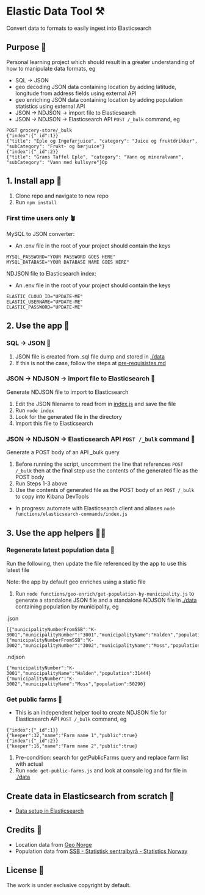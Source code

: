 # Elastic Data Tool ⚒️

Convert data to formats to easily ingest into Elasticsearch

## Purpose 💖

Personal learning project which should result in a greater understanding of how to manipulate data formats, eg

- SQL -> JSON
- geo decoding JSON data containing location by adding latitude, longitude from address fields using external API
- geo enriching JSON data containing location by adding population statistics using external API
- JSON -> NDJSON -> import file to Elasticsearch
- JSON -> NDJSON -> Elasticsearch API `POST /_bulk` command, eg

```
POST grocery-store/_bulk
{"index":{"_id":1}}
{"title": "Eple og Ingefærjuice", "category": "Juice og fruktdrikker", "subCategory": "Frukt- og bærjuice"}
{"index":{"_id":2}}
{"title": "Grans Taffel Eple", "category": "Vann og mineralvann", "subCategory": "Vann med kullsyre"}Op
```

## 1. Install app 🐣

1. Clone repo and navigate to new repo
2. Run `npm install`

### First time users only 🪴

MySQL to JSON converter:

- An .env file in the root of your project should contain the keys

```
MYSQL_PASSWORD="YOUR PASSWORD GOES HERE"
MYSQL_DATABASE="YOUR DATABASE NAME GOES HERE"
```

NDJSON file to Elasticsearch index:

- An .env file in the root of your project should contain the keys

```
ELASTIC_CLOUD_ID="UPDATE-ME"
ELASTIC_USERNAME="UPDATE-ME"
ELASTIC_PASSWORD="UPDATE-ME"
```

## 2. Use the app 🎷

### SQL -> JSON 👾

1. JSON file is created from .sql file dump and stored in [./data](./data)
2. If this is not the case, follow the steps at [pre-requisistes.md](pre-requisistes.md)

### JSON -> NDJSON -> import file to Elasticsearch 💾

Generate NDJSON file to import to Elasticsearch

1. Edit the JSON filename to read from in [index.js](./index.js) and save the file
2. Run `node index`
3. Look for the generated file in the directory
4. Import this file to Elasticsearch

### JSON -> NDJSON -> Elasticsearch API `POST /_bulk` command 🤖

Generate a POST body of an API \_bulk query

1. Before running the script, uncomment the line that references `POST /_bulk` then at the final step use the contents of the generated file as the POST body
2. Run Steps 1-3 above
3. Use the contents of generated file as the POST body of an `POST /_bulk` to copy into Kibana DevTools

- In progress: automate with Elasticsearch client and aliases `node functions/elasticsearch-commands/index.js`

## 3. Use the app helpers 🐕‍🦺

### Regenerate latest population data 👶

Run the following, then update the file referenced by the app to use this latest file

Note: the app by default geo enriches using a static file

1. Run `node functions/geo-enrich/get-population-by-municipality.js` to generate a standalone JSON file and a standalone NDJSON file in [./data](./data) containing population by municipality, eg

.json

```
[{"municipalityNumberFromSSB":"K-3001","municipalityNumber":"3001","municipalityName":"Halden","population":31444},{"municipalityNumberFromSSB":"K-3002","municipalityNumber":"3002","municipalityName":"Moss","population":50290}]
```

.ndjson

```
{"municipalityNumber":"K-3001","municipalityName":"Halden","population":31444}
{"municipalityNumber":"K-3002","municipalityName":"Moss","population":50290}
```

### Get public farms 🦙

- This is an independent helper tool to create NDJSON file for Elasticsearch API `POST /_bulk` command, eg

```
{"index":{"_id":1}}
{"keeper":32,"name":"Farm name 1","public":true}
{"index":{"_id":2}}
{"keeper":16,"name":"Farm name 2","public":true}
```

1. Pre-condition: search for getPublicFarms query and replace farm list with actual
1. Run `node get-public-farms.js` and look at console log and for file in [./data](./data)

## Create data in Elasticsearch from scratch 🎸

- [Data setup in Elasticsearch](elasticsearch-data-setup.md)

## Credits 👏

- Location data from [Geo Norge](https://www.geonorge.no/)
- Population data from [SSB - Statistisk sentralbyrå - Statistics Norway](https://www.ssb.no/)

## License 📝

The work is under exclusive copyright by default.
